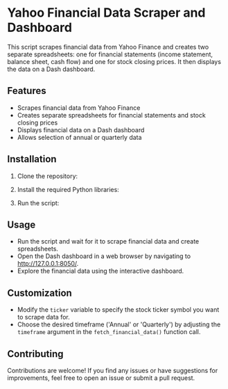 # Yahoo Financial Data Scraper and Dashboard

This script scrapes financial data from Yahoo Finance and creates two separate spreadsheets: one for financial statements (income statement, balance sheet, cash flow) and one for stock closing prices. It then displays the data on a Dash dashboard.

## Features

- Scrapes financial data from Yahoo Finance
- Creates separate spreadsheets for financial statements and stock closing prices
- Displays financial data on a Dash dashboard
- Allows selection of annual or quarterly data

## Installation

1. Clone the repository:

2. Install the required Python libraries:

3. Run the script:

## Usage

- Run the script and wait for it to scrape financial data and create spreadsheets.
- Open the Dash dashboard in a web browser by navigating to http://127.0.0.1:8050/.
- Explore the financial data using the interactive dashboard.

## Customization

- Modify the `ticker` variable to specify the stock ticker symbol you want to scrape data for.
- Choose the desired timeframe ('Annual' or 'Quarterly') by adjusting the `timeframe` argument in the `fetch_financial_data()` function call.

## Contributing

Contributions are welcome! If you find any issues or have suggestions for improvements, feel free to open an issue or submit a pull request.

